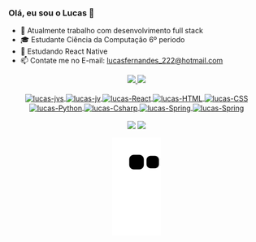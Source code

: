 ### Olá, eu sou o Lucas 👋


- 🔭 Atualmente trabalho com desenvolvimento full stack
- 🎓 Estudante Ciência da Computação 6º periodo
- 🌱 Estudando React Native
- 📫 Contate me no E-mail: lucasfernandes_222@hotmail.com

<div align="center">
  <a href="https://github.com/LFC222">
  <img height="180em" src="https://github-readme-stats.vercel.app/api?username=LFC222&show_icons=true&theme=dark&include_all_commits=true&count_private=true"/>
  <img height="180em" src="https://github-readme-stats.vercel.app/api/top-langs/?username=LFC222&layout=compact&langs_count=7&theme=dark"/>
</div>
  <div style="display: inline_block" align="center"><br>
  <img align="center" alt="lucas-jvs" height="50" width="60" src="https://cdn.jsdelivr.net/gh/devicons/devicon/icons/javascript/javascript-original.svg" />
  <img align="center" alt="lucas-jv" height="50" width="60" src="https://cdn.jsdelivr.net/gh/devicons/devicon/icons/java/java-original-wordmark.svg" />
  <img align="center" alt="lucas-React" height="50" width="60" src="https://cdn.jsdelivr.net/gh/devicons/devicon/icons/react/react-original-wordmark.svg">
  <img align="center" alt="lucas-HTML" height="50" width="60" src="https://cdn.jsdelivr.net/gh/devicons/devicon/icons/html5/html5-plain-wordmark.svg">
  <img align="center" alt="lucas-CSS" height="50" width="60" src="https://cdn.jsdelivr.net/gh/devicons/devicon/icons/css3/css3-original-wordmark.svg">
  <img align="center" alt="lucas-Python" height="50" width="60" src="https://cdn.jsdelivr.net/gh/devicons/devicon/icons/python/python-original-wordmark.svg">
  <img align="center" alt="lucas-Csharp" height="50" width="60" src="https://cdn.jsdelivr.net/gh/devicons/devicon/icons/csharp/csharp-original.svg">
  <img align="center" alt="lucas-Spring" height="50" width="60" src="https://cdn.jsdelivr.net/gh/devicons/devicon/icons/spring/spring-original-wordmark.svg">
  <img align="center" alt="lucas-Spring" height="50" width="60" src="https://cdn.jsdelivr.net/gh/devicons/devicon/icons/dotnetcore/dotnetcore-original.svg">
</div>
  <br/>
  
  <div align="center">  
  <a href = "mailto:lucasfernandes_222@hotmail.com"><img src="https://img.shields.io/badge/-Gmail-%23333?style=for-the-badge&logo=gmail&logoColor=white" target="_blank"></a>
  <a href="https://www.linkedin.com/in/lucas-fernandes-cavalcante222/" target="_blank"><img src="https://img.shields.io/badge/-LinkedIn-%230077B5?style=for-the-badge&logo=linkedin&logoColor=white" target="_blank"></a> 
 
  ![Snake animation](https://github.com/LFC222/LFC222/blob/output/github-contribution-grid-snake.svg)
 
</div>
